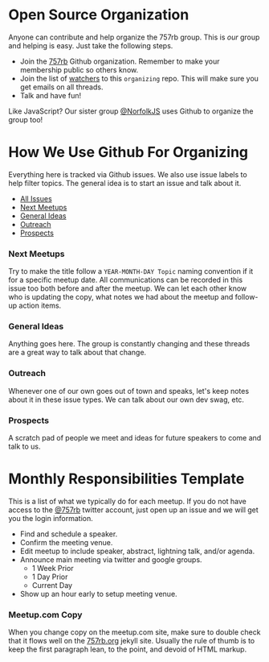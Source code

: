 # Open Source Organization

Anyone can contribute and help organize the 757rb group. This is *our* group and helping is easy. Just take the following steps.

* Join the [757rb](https://github.com/757rb) Github organization. Remember to make your membership public so others know.
* Join the list of [watchers](https://github.com/757rb/organizing/watchers) to this `organizing` repo. This will make sure you get emails on all threads.
* Talk and have fun!

Like JavaScript? Our sister group [@NorfolkJS](https://github.com/norfolkjs/) uses Github to organize the group too!



# How We Use Github For Organizing

Everything here is tracked via Github issues. We also use issue labels to help filter topics. The general idea is to start an issue and talk about it.

* [All Issues](https://github.com/757rb/organizing/issues?state=open)
* [Next Meetups](https://github.com/757rb/organizing/issues?labels=Meetups&page=1&state=open)
* [General Ideas](https://github.com/757rb/organizing/issues?labels=Ideas&page=1&state=open)
* [Outreach](https://github.com/757rb/organizing/issues?labels=Outreach&page=1&state=open)
* [Prospects](https://github.com/757rb/organizing/issues?labels=Prospects&page=1&state=open)

### Next Meetups

Try to make the title follow a `YEAR-MONTH-DAY Topic` naming convention if it for a specific meetup date. All communications can be recorded in this issue too both before and after the meetup. We can let each other know who is updating the copy, what notes we had about the meetup and follow-up action items. 

### General Ideas

Anything goes here. The group is constantly changing and these threads are a great way to talk about that change.

### Outreach

Whenever one of our own goes out of town and speaks, let's keep notes about it in these issue types. We can talk about our own dev swag, etc.

### Prospects

A scratch pad of people we meet and ideas for future speakers to come and talk to us.



# Monthly Responsibilities Template

This is a list of what we typically do for each meetup. If you do not have access to the [@757rb](https://twitter.com/757rb) twitter account, just open up an issue and we will get you the login information.

* Find and schedule a speaker.
* Confirm the meeting venue. 
* Edit meetup to include speaker, abstract, lightning talk, and/or agenda.
* Announce main meeting via twitter and google groups.
  * 1 Week Prior
  * 1 Day Prior
  * Current Day
* Show up an hour early to setup meeting venue.

### Meetup.com Copy

When you change copy on the meetup.com site, make sure to double check that it flows well on the [757rb.org](http://757rb.org/) jekyll site. Usually the rule of thumb is to keep the first paragraph lean, to the point, and devoid of HTML markup.



